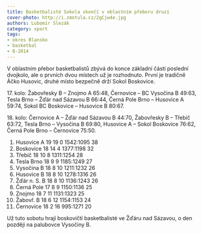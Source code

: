```yaml
---
title: Basketbalisté Sokola skončí v oblastním přeboru druzí
cover-photo: http://i.zmotula.cz/2gCjw4e.jpg
authors: Lubomír Slezák
category: sport
tags:
- okres Blansko
- basketbal
- 8-2014
---
```


V oblastním přebor basketbalistů zbývá do konce základní části poslední dvojkolo, ale o prvních dvou místech už je rozhodnuto. První je tradičně Áčko Husovic, druhé místo bezpečně drží Sokol Boskovice.

17\. kolo: Žabovřesky B – Znojmo A 65:48, Černovice – BC Vysočina B 49:63, Tesla Brno – Žďár nad Sázavou B 66:44, Černá Pole Brno – Husovice A 59:74, Sokol BC Boskovice – Husovice B 80:67.

18\. kolo: Černovice A – Žďár nad Sázavou B 44:70, Žabovřesky B – Třebíč 63:72, Tesla Brno – Vysočina B 69:80, Husovice A – Sokol Boskovice 76:62, Černá Pole Brno – Černovice 75:50.

1. Husovice A 	19 19 0 	1542:1095 	38
2. Boskovice 	18 14 4 	1377:1198 	32
3. Třebíč 	18 10 8 	1311:1254 	28
4. Tesla Brno 	18 9 9 	1185:1249 	27
5. Vysočina B 	18 8 10 	1211:1232 	26
6. Husovice B 	18 8 10 	1278:1316 	26
7. Žďár n. S. B 	18 8 10 	1136:1243 	26
8. Černá Pole 	17 8 9 	1150:1136 	25
9. Znojmo 	18 7 11 	1131:1323 	25
10. Žabovř. B 	18 6 12 	1154:1153 	24
11. Černovice 	18 2 16 	995:1271 	20

Už tuto sobotu hrají boskovičtí basketbalisté ve Žďáru nad Sázavou, o den později na palubovce Vysočiny B.